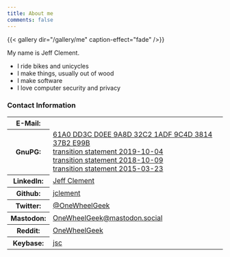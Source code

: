 ```yaml
---
title: About me
comments: false
---
```


{{< gallery dir="/gallery/me" caption-effect="fade" />}}

My name is Jeff Clement.  

- I ride bikes and unicycles
- I make things, usually out of wood
- I make software
- I love computer security and privacy

### Contact Information

<table width="100%">
<tbody>

<tr>
<th>E-Mail:</th>
<td><a href="#" class="mail-link" data="jeffrey.clement at gmail dot com"><span class="mail-addr"></span></a></td>
</tr>

<tr>
<th>GnuPG:</th>
<td><a href="https://keybase.io/jsc/key.asc">61A0 DD3C D0EE 9A8D 32C2  1ADF 9C4D 3814 37B2 E99B</a><br />
    <a href="/gpg/transition_20191004.txt">transition statement 2019-10-04</a><br />
    <a href="/gpg/transition_20181009.txt">transition statement 2018-10-09</a><br />
    <a href="/gpg/transition_20150323.txt">transition statement 2015-03-23</a></td>
</tr>

<tr>
<th>LinkedIn:</th>
<td><a href="http://www.linkedin.com/profile/view?id=6394933">Jeff Clement</a></td>
</tr>

<tr>
<th>Github:</th>
<td><a href="https://github.com/jclement">jclement</a></td>
</tr>

<tr>
<th>Twitter:</th>
<td><a href="https://twitter.com/OneWheelGeek">@OneWheelGeek</a></td>
</tr>

<tr>
<th>Mastodon:</th>
<td><a href="https://mastodon.social/@OneWheelGeek">OneWheelGeek@mastodon.social</a></td>
</tr>

<tr>
<th>Reddit:</th>
<td><a href="https://www.reddit.com/user/onewheelgeek">OneWheelGeek</a></td>
</tr>

<tr>
<th>Keybase:</th>
<td><a href="https://keybase.io/jsc">jsc</a></td>
</tr>

</tbody>
</table>
